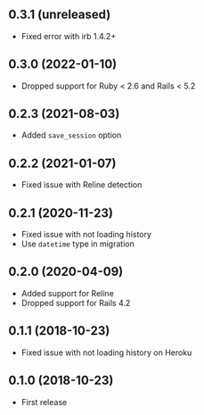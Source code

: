## 0.3.1 (unreleased)

- Fixed error with irb 1.4.2+

## 0.3.0 (2022-01-10)

- Dropped support for Ruby < 2.6 and Rails < 5.2

## 0.2.3 (2021-08-03)

- Added `save_session` option

## 0.2.2 (2021-01-07)

- Fixed issue with Reline detection

## 0.2.1 (2020-11-23)

- Fixed issue with not loading history
- Use `datetime` type in migration

## 0.2.0 (2020-04-09)

- Added support for Reline
- Dropped support for Rails 4.2

## 0.1.1 (2018-10-23)

- Fixed issue with not loading history on Heroku

## 0.1.0 (2018-10-23)

- First release
